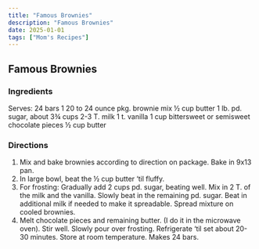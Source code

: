 ```yaml
---
title: "Famous Brownies"
description: "Famous Brownies"
date: 2025-01-01
tags: ["Mom's Recipes"]
---
```


## Famous Brownies

### Ingredients

Serves:  24 bars
1 20 to 24 ounce pkg. brownie mix
½ cup butter
1 lb. pd. sugar, about 3¾ cups
2-3 T. milk
1 t. vanilla
1 cup bittersweet or semisweet chocolate pieces
½ cup butter
 
### Directions

1.  Mix and bake brownies according to direction on package.  Bake in 9x13 pan. 
2.  In large bowl, beat the ½ cup butter ‘til fluffy. 
3.  For frosting:  Gradually add 2 cups pd. sugar, beating well.  Mix in 2 T. of the milk and the vanilla.  Slowly beat in the remaining pd. sugar.  Beat in additional milk if needed to make it spreadable.  Spread mixture on cooled brownies. 
4.  Melt chocolate pieces and remaining butter.  (I do it in the microwave oven).  Stir well.  Slowly pour over frosting.  Refrigerate ‘til set about 20-30 minutes.  Store at room temperature.  Makes 24 bars. 


